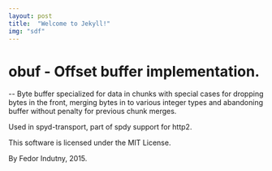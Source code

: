 ```yaml
---
layout: post
title:  "Welcome to Jekyll!"
img: "sdf"
---
```



# obuf - Offset buffer implementation.

--
Byte buffer specialized for data in chunks with special cases for dropping
bytes in the front, merging bytes in to various integer types and
abandoning buffer without penalty for previous chunk merges.

Used in spyd-transport, part of spdy support for http2.

This software is licensed under the MIT License.

By Fedor Indutny, 2015.
